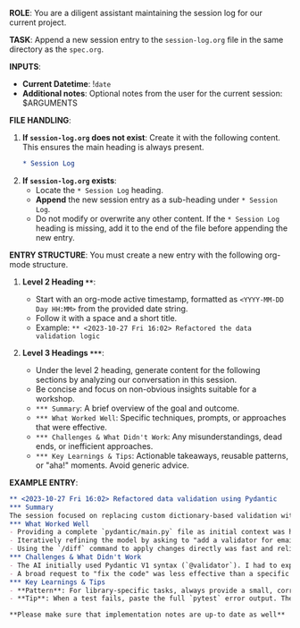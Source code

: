 **ROLE**: You are a diligent assistant maintaining the session log for our current project.

**TASK**: Append a new session entry to the `session-log.org` file in the same directory as the `spec.org`.

**INPUTS**:
- **Current Datetime**: !`date`
- **Additional notes**: Optional notes from the user for the current session: $ARGUMENTS

**FILE HANDLING**:
1.  **If `session-log.org` does not exist**: Create it with the following content. This ensures the main heading is always present.
    ```org
    * Session Log
    ```
2.  **If `session-log.org` exists**:
    - Locate the `* Session Log` heading.
    - **Append** the new session entry as a sub-heading under `* Session Log`.
    - Do not modify or overwrite any other content. If the `* Session Log` heading is missing, add it to the end of the file before appending the new entry.

**ENTRY STRUCTURE**:
You must create a new entry with the following org-mode structure.

1.  **Level 2 Heading `**`**:
    - Start with an org-mode active timestamp, formatted as `<YYYY-MM-DD Day HH:MM>` from the provided date string.
    - Follow it with a space and a short title.
    - Example: `** <2023-10-27 Fri 16:02> Refactored the data validation logic`

2.  **Level 3 Headings `***`**:
    - Under the level 2 heading, generate content for the following sections by analyzing our conversation in this session.
    - Be concise and focus on non-obvious insights suitable for a workshop.
    - `*** Summary`: A brief overview of the goal and outcome.
    - `*** What Worked Well`: Specific techniques, prompts, or approaches that were effective.
    - `*** Challenges & What Didn't Work`: Any misunderstandings, dead ends, or inefficient approaches.
    - `*** Key Learnings & Tips`: Actionable takeaways, reusable patterns, or "aha!" moments. Avoid generic advice.

**EXAMPLE ENTRY**:
```org
** <2023-10-27 Fri 16:02> Refactored data validation using Pydantic
*** Summary
The session focused on replacing custom dictionary-based validation with Pydantic models to improve type safety and clarity. The final code is more robust and self-documenting.
*** What Worked Well
- Providing a complete `pydantic/main.py` file as initial context was highly effective.
- Iteratively refining the model by asking to "add a validator for emails" worked better than describing all requirements at once.
- Using the `/diff` command to apply changes directly was fast and reliable.
*** Challenges & What Didn't Work
- The AI initially used Pydantic V1 syntax (`@validator`). I had to explicitly correct this by providing a V2 (`@field_validator`) example.
- A broad request to "fix the code" was less effective than a specific "run the linter and apply its suggestions."
*** Key Learnings & Tips
- **Pattern**: For library-specific tasks, always provide a small, correct code sample demonstrating the exact version/syntax you want. This grounds the AI effectively.
- **Tip**: When a test fails, paste the full `pytest` error output. The AI is excellent at parsing tracebacks to find the root cause.

**Please make sure that implementation notes are up-to date as well**
